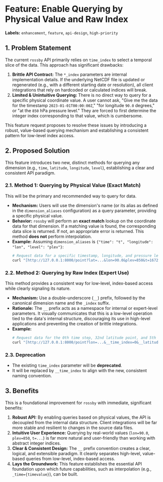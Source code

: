 # Feature: Enable Querying by Physical Value and Raw Index

**Labels:** `enhancement`, `feature`, `api-design`, `high-priority`

## 1. Problem Statement

The current `rossby` API primarily relies on `time_index` to select a temporal slice of the data. This approach has significant drawbacks:

1.  **Brittle API Contract:** The `*_index` parameters are internal implementation details. If the underlying NetCDF file is updated or regenerated (e.g., with a different starting date or resolution), all client integrations that rely on hardcoded or calculated indices will break.
2.  **Limited & Unintuitive Querying:** There is no direct way to query for a specific physical coordinate value. A user cannot ask, "Give me the data for the timestamp `2023-01-01T00:00:00Z`," "for longitude `90.0` degrees," or "at the `850` hPa pressure level." They are forced to first determine the integer index corresponding to that value, which is cumbersome.

This feature request proposes to resolve these issues by introducing a robust, value-based querying mechanism and establishing a consistent pattern for low-level index access.

## 2. Proposed Solution

This feature introduces two new, distinct methods for querying any dimension (e.g., `time`, `latitude`, `longitude`, `level`), establishing a clear and consistent API paradigm.

### 2.1. Method 1: Querying by Physical Value (Exact Match)

This will be the primary and recommended way to query for data.

* **Mechanism:** Users will use the dimension's name (or its alias as defined in the `dimension_aliases` configuration) as a query parameter, providing a specific physical value.
* **Behavior:** `rossby` will perform an **exact match** lookup on the coordinate data for that dimension. If a matching value is found, the corresponding data slice is returned. If not, an appropriate error is returned. This method **does not** perform interpolation.
* **Example:** Assuming `dimension_aliases` is `{"time": "t", "longitude": "lon", "level": "plev"}`:
    ```bash
    # Request data for a specific timestamp, longitude, and pressure level by their physical values
    curl "[http://127.0.0.1:8000/point?lat=...&lon=90.0&plev=850&t=1672531200](http://127.0.0.1:8000/point?lat=...&lon=90.0&plev=850&t=1672531200)"
    ```

### 2.2. Method 2: Querying by Raw Index (Expert Use)

This method provides a consistent way for low-level, index-based access while clearly signaling its nature.

* **Mechanism:** Use a double-underscore (`__`) prefix, followed by the canonical dimension name and the `_index` suffix.
* **Rationale:** The `__` prefix acts as a namespace for internal or expert-level parameters. It visually communicates that this is a low-level operation tied to the data's internal structure, discouraging its use in high-level applications and preventing the creation of brittle integrations.
* **Example:**
    ```bash
    # Request data for the 0th time step, 32nd latitude point, and 5th level by their raw indices
    curl "[http://127.0.0.1:8000/point?lon=...&__time_index=0&__latitude_index=32&__level_index=5](http://127.0.0.1:8000/point?lon=...&__time_index=0&__latitude_index=32&__level_index=5)"
    ```

### 2.3. Deprecation

* The existing `time_index` parameter will be **deprecated**.
* It will be replaced by `__time_index` to align with the new, consistent naming convention.

## 3. Benefits

This is a foundational improvement for `rossby` with immediate, significant benefits:

1.  **Robust API:** By enabling queries based on physical values, the API is decoupled from the internal data structure. Client integrations will be far more stable and resilient to changes in the source data files.
2.  **Intuitive User Experience:** Querying by real-world values (`lon=90.0`, `plev=850`, `t=...`) is far more natural and user-friendly than working with abstract integer indices.
3.  **Clear & Consistent Design:** The `__` prefix convention creates a clear, logical, and extensible paradigm. It cleanly separates high-level, value-based queries from low-level, index-based access.
4.  **Lays the Groundwork:** This feature establishes the essential API foundation upon which future capabilities, such as interpolation (e.g., `_time={timevalue}`), can be built.
